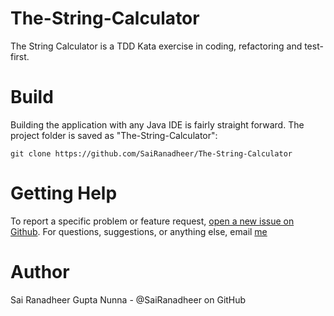 # The-String-Calculator

The String Calculator is a TDD Kata exercise in coding, refactoring and test-first.

# Build
Building the application with any Java IDE is fairly straight forward. The project folder is saved as "The-String-Calculator":

```
git clone https://github.com/SaiRanadheer/The-String-Calculator

```

# Getting Help

To report a specific problem or feature request, [open a new issue on Github](https://github.com/SaiRanadheer/The-String-Calculator/issues/new). For questions, suggestions, or anything else, email [me](mailto:ranadheergupthanunna@gmail.com)

# Author
Sai Ranadheer Gupta Nunna - @SaiRanadheer on GitHub
